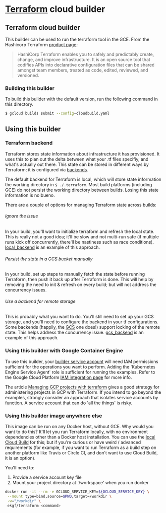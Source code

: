# [Terraform](https://www.terraform.io/docs) cloud builder

## Terraform cloud builder
This builder can be used to run the terraform tool in the GCE. From the Hashicorp Terraform [product page](https://www.terraform.io/):

> HashiCorp Terraform enables you to safely and predictably create, change, and improve infrastructure. It is an open source
> tool that codifies APIs into declarative configuration files that can be shared amongst team members, treated as code,
> edited, reviewed, and versioned.

### Building this builder
To build this builder with the default version, run the following command in this directory.

```sh
$ gcloud builds submit --config=cloudbuild.yaml
```

## Using this builder

### Terraform backend
Terraform stores state information about infrastructure it has provisioned. It uses this to plan out the delta between what your .tf files specifiy, and what's actually out there. This state can be stored in different ways by Terraform; it is configured via [backends](https://www.terraform.io/docs/backends/).

The default backend for Terraform is local, which will store state information the working directory in ```$ ./.terraform```. Most build platforms (including GCE) do not persist the working directory between builds. Losing this state information is no bueno.

There are a couple of options for managing Terraform state across builds:

###### Ignore the issue
In your build, you'll want to initialize terraform and refresh the local state. This is really not a good idea; it'll be slow and not multi-run safe (if multiple runs kick off concurrently, there'll be nastiness such as race conditions). [local_backend](examples/local_backend/README.markdown) is an example of this approach.
###### Persist the state in a GCS bucket manually
In your build, set up steps to manually fetch the state before running Terraform, then push it back up after Terraform is done. This will help by removing the need to init & refresh on every build; but will not address the concurrency issues.
###### Use a backend for remote storage
This is probably what you want to do. You'll still need to set up your GCS storage, and you'll need to configure the backend in your tf configurations. Some backends (happily, the [GCS](https://www.terraform.io/docs/backends/types/gcs.html) one does!) support locking of the remote state. This helps address the concurrency issue. [gcs_backend](examples/gcs_backend/README.markdown) is an example of this approach.

### Using this builder with Google Container Engine
To use this builder, your [builder service account](https://cloud.google.com/container-builder/docs/how-to/service-account-permissions) will need IAM permissions sufficient for the operations you want to perform. Adding the 'Kubernetes Engine Service Agent' role is sufficient for running the examples. Refer to the Google Cloud Platform [IAM integration page](https://cloud.google.com/container-engine/docs/iam-integration) for more info.

The article [Managing GCP projects with terraform](https://cloud.google.com/community/tutorials/managing-gcp-projects-with-terraform) gives a good strategy for administering projects in GCP with Terraform. If you intend to go beyond the examples, strongly consider an approach that isolates service accounts by function. A service account that can do 'all the things' is risky.

### Using this builder image anywhere else
This image can be run on any Docker host, without GCE. Why would you want to do this? It'll let you run Terraform locally, with no environment dependencies other than a Docker host installation. You can use the [local Cloud Build](https://cloud.google.com/cloud-build/docs/build-debug-locally) for this; but if you're curious or have
weird / advanced requirements (for example, if you want to run Terraform as a build step on another platform like Travis or Circle CI, and don't want to use Cloud Build, it is an option).

You'll need to:
 1. Provide a service account key file
 2. Mount your project directory at '/workspace' when you run docker
 ```sh
docker run -it --rm -e GCLOUD_SERVICE_KEY=${GCLOUD_SERVICE_KEY} \
  --mount type=bind,source=$PWD,target=/workdir \
  -w="/workdir" \
  ekgf/terraform <command>
```
